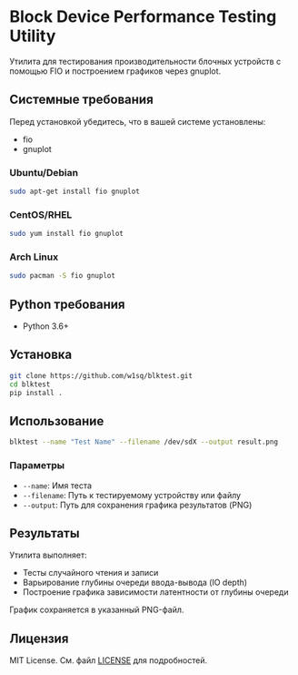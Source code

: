 # Block Device Performance Testing Utility

Утилита для тестирования производительности блочных устройств с помощью FIO и построением графиков через gnuplot.

## Системные требования

Перед установкой убедитесь, что в вашей системе установлены:

-   fio
-   gnuplot

### Ubuntu/Debian

```bash
sudo apt-get install fio gnuplot
```

### CentOS/RHEL

```bash
sudo yum install fio gnuplot
```

### Arch Linux

```bash
sudo pacman -S fio gnuplot
```

## Python требования

-   Python 3.6+

## Установка

```bash
git clone https://github.com/w1sq/blktest.git
cd blktest
pip install .
```

## Использование

```bash
blktest --name "Test Name" --filename /dev/sdX --output result.png
```

### Параметры

-   `--name`: Имя теста
-   `--filename`: Путь к тестируемому устройству или файлу
-   `--output`: Путь для сохранения графика результатов (PNG)

## Результаты

Утилита выполняет:

-   Тесты случайного чтения и записи
-   Варьирование глубины очереди ввода-вывода (IO depth)
-   Построение графика зависимости латентности от глубины очереди

График сохраняется в указанный PNG-файл.

## Лицензия

MIT License. См. файл [LICENSE](LICENSE) для подробностей.
